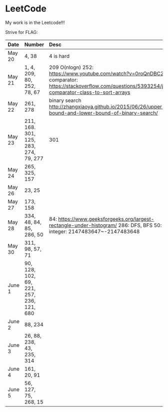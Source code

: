 # LeetCode
My work is in the Leetcode!!! 

Strive for FLAG:

| Date      |   Number 	 | Desc             |
| :---------| :------- 	 | :----            |
| May 20    | 4, 38	 	 | 4 is hard 		|
| May 21    | 1, 4, 209, 80, 252, 78, 67   	| 	209 O(nlogn)  252: https://www.youtube.com/watch?v=0roQnDBC27o comparator: https://stackoverflow.com/questions/5393254/java-comparator-class-to-sort-arrays				|
| May 22 	| 261, 278 | binary search http://zhangxiaoya.github.io/2015/06/26/upper-bound-and-lower-bound-of-binary-search/ |
| May 23 	| 211, 168. 301, 125, 283, 274, 79, 277 | 301 |
| May 24	| 265, 325, 157 ||
| May 26	| 23, 25||
| May 27	| 173, 158 ||
| May 28	| 334, 48, 84, 85, 286, 50 | 84: https://www.geeksforgeeks.org/largest-rectangle-under-histogram/ 286: DFS, BFS 	50: java integer: 2147483647~-2147483648|
| May 30	| 311, 98, 57, 71 ||
| June 1	| 90, 128, 102, 69, 221, 257, 236, 121, 680 ||
| June 2	| 88, 234 ||
| June 3    | 26, 88, 238, 43, 235, 314 ||
| June 4    | 161, 20, 91 ||
| June 5    | 56, 127, 75, 268, 15 || 
